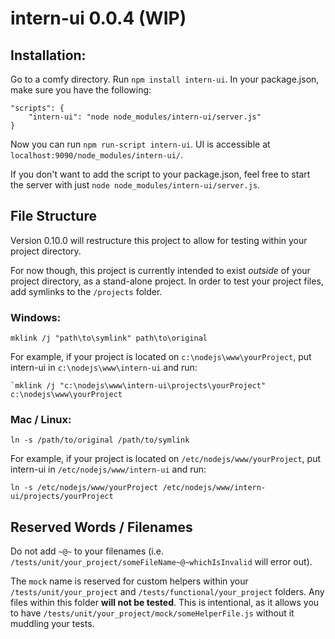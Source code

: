 # intern-ui 0.0.4 (WIP)

## Installation:

Go to a comfy directory. Run `npm install intern-ui`. In your package.json, make sure you have the following:

    "scripts": {
        "intern-ui": "node node_modules/intern-ui/server.js"
    }

Now you can run `npm run-script intern-ui`. UI is accessible at `localhost:9090/node_modules/intern-ui/`.

If you don't want to add the script to your package.json, feel free to start the server with
just `node node_modules/intern-ui/server.js`.

## File Structure

Version 0.10.0 will restructure this project to allow for testing within your project directory.

For now though, this project is currently intended to exist _outside_ of your project directory, as a stand-alone project.
In order to test your project files, add symlinks to the `/projects` folder.


### Windows:

    mklink /j "path\to\symlink" path\to\original
    
For example, if your project is located on `c:\nodejs\www\yourProject`, put intern-ui in `c:\nodejs\www\intern-ui` and run:

    `mklink /j "c:\nodejs\www\intern-ui\projects\yourProject" c:\nodejs\www\yourProject
    
### Mac / Linux:

    ln -s /path/to/original /path/to/symlink
    
For example, if your project is located on `/etc/nodejs/www/yourProject`, put intern-ui in `/etc/nodejs/www/intern-ui` and run:

    ln -s /etc/nodejs/www/yourProject /etc/nodejs/www/intern-ui/projects/yourProject


## Reserved Words / Filenames

Do not add `~@~` to your filenames (i.e. `/tests/unit/your_project/someFileName~@~whichIsInvalid` will error out).

The `mock` name is reserved for custom helpers within your `/tests/unit/your_project`
and `/tests/functional/your_project` folders. Any files within this folder **will not be tested**.
This is intentional, as it allows you to have `/tests/unit/your_project/mock/someHelperFile.js` without
it muddling your tests.

